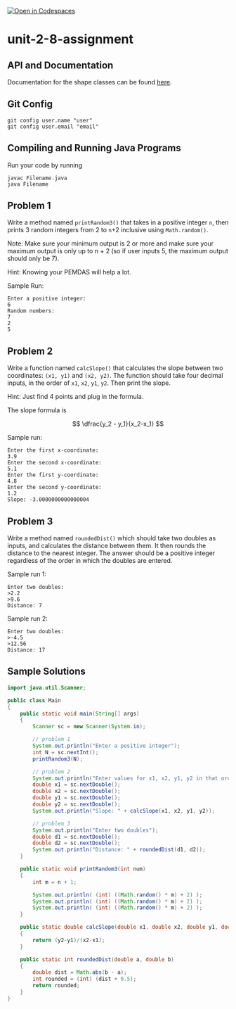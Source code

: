 [![Open in Codespaces](https://classroom.github.com/assets/launch-codespace-2972f46106e565e64193e422d61a12cf1da4916b45550586e14ef0a7c637dd04.svg)](https://classroom.github.com/open-in-codespaces?assignment_repo_id=16478801)
# unit-2-8-assignment

## API and Documentation
Documentation for the shape classes can be found [here](https://coderunner.projectstem.org/docs/shapes/index.html).

## Git Config
```
git config user.name "user"
git config user.email "email"
```

## Compiling and Running Java Programs
Run your code by running
```
javac Filename.java
java Filename
```

## Problem 1
Write a method named `printRandom3()` that takes in a positive integer `n`, then prints 3 random integers from 2 to `n`+2 inclusive using `Math.random()`.

Note: Make sure your minimum output is 2 or more and make sure your maximum output is only up to n + 2 (so if user inputs 5, the maximum output should only be 7).

Hint: Knowing your PEMDAS will help a lot.

Sample Run:
```
Enter a positive integer:
6
Random numbers:
7
2
5
```

## Problem 2
Write a function named `calcSlope()` that calculates the slope between two coordinates: `(x1, y1)` and `(x2, y2)`. The function should take four decimal inputs, in the order of `x1`, `x2`, `y1`, `y2`. Then print the slope.

Hint: Just find 4 points and plug in the formula.

The slope formula is

$$ \dfrac{y_2 - y_1}{x_2-x_1} $$

Sample run:
```
Enter the first x-coordinate:
3.9
Enter the second x-coordinate:
5.1
Enter the first y-coordinate:
4.8
Enter the second y-coordinate:
1.2
Slope: -3.0000000000000004
```

## Problem 3
Write a method named `roundedDist()` which should take two doubles as inputs, and calculates the distance between them.  It then rounds the distance to the nearest integer. The answer should be a positive integer regardless of the order in which the doubles are entered.

Sample run 1:
```
Enter two doubles:
>2.2
>9.6
Distance: 7
```
Sample run 2:
```
Enter two doubles:
>-4.5
>12.56
Distance: 17
```
## Sample Solutions
```java
import java.util.Scanner;

public class Main
{
	public static void main(String[] args)
	{
		Scanner sc = new Scanner(System.in);

		// problem 1
		System.out.println("Enter a positive integer");
		int N = sc.nextInt();
		printRandom3(N);

		// problem 2
		System.out.println("Enter values for x1, x2, y1, y2 in that order")
		double x1 = sc.nextDouble();
		double x2 = sc.nextDouble();
		double y1 = sc.nextDouble();
		double y2 = sc.nextDouble();
		System.out.println("Slope: " + calcSlope(x1, x2, y1, y2));

		// problem 3
		System.out.println("Enter two doubles");
		double d1 = sc.nextDouble();
		double d2 = sc.nextDouble();
		System.out.println("Distance: " + roundedDist(d1, d2));
	}

	public static void printRandom3(int num)
	{
		int m = n + 1;

		System.out.println( (int) ((Math.random() * m) + 2) );
		System.out.println( (int) ((Math.random() * m) + 2) );
		System.out.println( (int) ((Math.random() * m) + 2) );
	}

	public static double calcSlope(double x1, double x2, double y1, double y2)
	{
		return (y2-y1)/(x2-x1);
	}

	public static int roundedDist(double a, double b)
	{
		double dist = Math.abs(b - a);
		int rounded = (int) (dist + 0.5);
		return rounded;
	}
}
```
